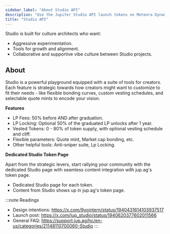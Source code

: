 ```yaml
---
sidebar_label: "About Studio API"
description: "Use the Jupiter Studio API launch tokens on Meteora Dynamic Bonding Curve."
title: "Studio API"
---
```


<head>
    <title>Studio API</title>
    <meta name="twitter:card" content="summary" />
</head>

Studio is built for culture architects who want:
- Aggressive experimentation.
- Tools for growth and alignment.
- Collaborative and supportive vibe culture between Studio projects.

## About 

Studio is a powerful playground equipped with a suite of tools for creators. Each feature is strategic towards how creators might want to customize to fit their needs - like flexible bonding curves, custom vesting schedules, and selectable quote mints to encode your vision.

**Features**

- LP Fees: 50% before AND after graduation.
- LP Locking: Optional 50% of the graduated LP unlocks after 1 year.
- Vested Tokens: 0 - 80% of token supply, with optional vesting schedule and cliff.
- Flexible parameters: Quote mint, Market cap bonding, etc.
- Other helpful tools: Anti-sniper suite, Lp Locking.

**Dedicated Studio Token Page**

Apart from the strategic levers, start rallying your community with the dedicated Studio page with seamless content integration with jup.ag's token page.

- Dedicated Studio page for each token.
- Content from Studio shows up in jup.ag's token page.

:::note Readings
- Design intentions: https://x.com/9yointern/status/1940431614103937517
- Launch post: https://x.com/jup_studio/status/1940620377602011566
- General FAQ: https://support.jup.ag/hc/en-us/categories/21148110700060-Studio
:::
